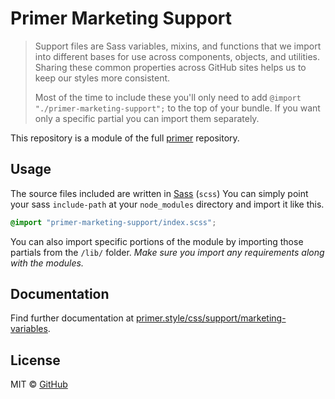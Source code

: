 # Primer Marketing Support

> Support files are Sass variables, mixins, and functions that we import into different bases for use across components, objects, and utilities. Sharing these common properties across GitHub sites helps us to keep our styles more consistent.
>
> Most of the time to include these you'll only need to add `@import "./primer-marketing-support";` to the top of your bundle. If you want only a specific partial you can import them separately.

This repository is a module of the full [primer][primer] repository.

## Usage

The source files included are written in [Sass][sass] (`scss`) You can simply point your sass `include-path` at your `node_modules` directory and import it like this.

```scss
@import "primer-marketing-support/index.scss";
```

You can also import specific portions of the module by importing those partials from the `/lib/` folder. _Make sure you import any requirements along with the modules._

## Documentation

Find further documentation at [primer.style/css/support/marketing-variables](https://primer.style/css/support/marketing-variables).

## License

MIT &copy; [GitHub](https://github.com/)

[primer]: https://github.com/primer/css
[docs]: https://primer.style/css
[npm]: https://www.npmjs.com/
[install-npm]: https://docs.npmjs.com/getting-started/installing-node
[sass]: http://sass-lang.com/
